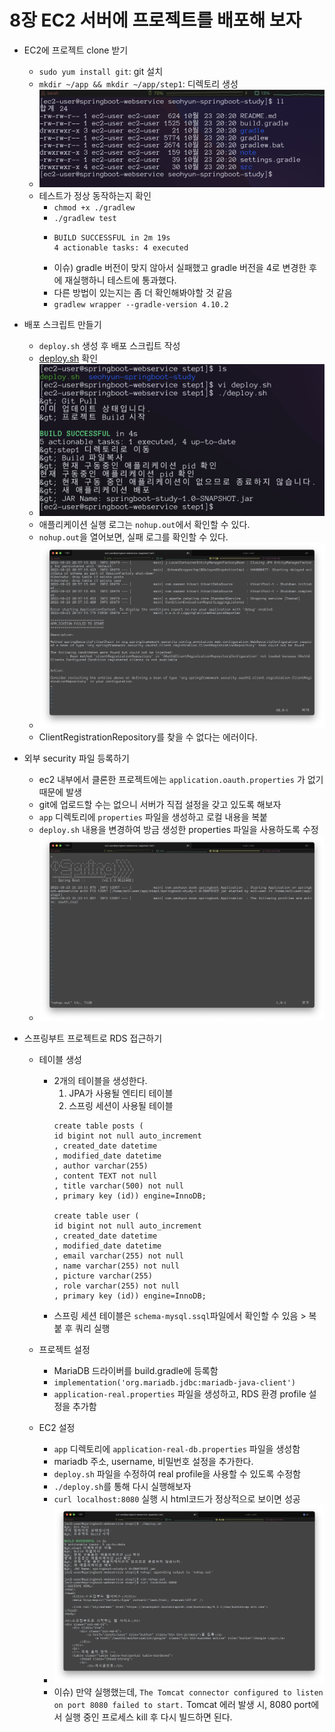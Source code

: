 # 8장 EC2 서버에 프로젝트를 배포해 보자

- EC2에 프로젝트 clone 받기
  - `sudo yum install git`: git 설치
  - `mkdir ~/app && mkdir ~/app/step1`: 디렉토리 생성
  - ![git clone](./sshot/chapter08_git.png)
  - 테스트가 정상 동작하는지 확인
    - `chmod +x ./gradlew`
    - `./gradlew test`
    - ```
      BUILD SUCCESSFUL in 2m 19s
      4 actionable tasks: 4 executed
      ```
    - 이슈) gradle 버전이 맞지 않아서 실패했고 gradle 버전을 4로 변경한 후에 재실행하니 테스트에 통과했다.
    - 다른 방법이 있는지는 좀 더 확인해봐야할 것 같음
    - `gradlew wrapper --gradle-version 4.10.2`

- 배포 스크립트 만들기
  - `deploy.sh` 생성 후 배포 스크립트 작성
  - [deploy.sh](../scripts/deploy.sh) 확인
  - ![deploy](./sshot/chapter8_deploy_sh.png)
  - 애플리케이션 실행 로그는 `nohup.out`에서 확인할 수 있다.
  - `nohup.out`을 열어보면, 실패 로그를 확인할 수 있다.
  - ![nohup.out 로그](./sshot/chapter08_nohup.out.png)
  - ClientRegistrationRepository를 찾을 수 없다는 에러이다.

- 외부 security 파일 등록하기
  - ec2 내부에서 클론한 프로젝트에는 `application.oauth.properties` 가 없기 때문에 발생
  - git에 업로드할 수는 없으니 서버가 직접 설정을 갖고 있도록 해보자
  - `app` 디렉토리에 `properties` 파일을 생성하고 로컬 내용을 복붙
  - `deploy.sh` 내용을 변경하여 방금 생성한 properties 파일을 사용하도록 수정
  - ![success](./sshot/chapter08_deploy_success.png)

- 스프링부트 프로젝트로 RDS 접근하기
  - 테이블 생성
    - 2개의 테이블을 생성한다.
      1. JPA가 사용될 엔티티 테이블
      2. 스프링 세션이 사용될 테이블
      ```
      create table posts (
      id bigint not null auto_increment
      , created_date datetime
      , modified_date datetime
      , author varchar(255)
      , content TEXT not null
      , title varchar(500) not null
      , primary key (id)) engine=InnoDB;
      
      create table user (
      id bigint not null auto_increment
      , created_date datetime
      , modified_date datetime
      , email varchar(255) not null
      , name varchar(255) not null
      , picture varchar(255)
      , role varchar(255) not null
      , primary key (id)) engine=InnoDB;
      ```
    - 스프링 세션 테이블은 `schema-mysql.ssql`파일에서 확인할 수 있음 > 복붙 후 쿼리 실행

  - 프로젝트 설정
    - MariaDB 드라이버를 build.gradle에 등록함
    - `implementation('org.mariadb.jdbc:mariadb-java-client')`
    - `application-real.properties` 파일을 생성하고, RDS 환경 profile 설정을 추가함
  - EC2 설정
    - `app` 디렉토리에 `application-real-db.properties` 파일을 생성함
    - mariadb 주소, username, 비밀번호 설정을 추가한다.
    - `deploy.sh` 파일을 수정하여 real profile을 사용할 수 있도록 수정함
    - `./deploy.sh`를 통해 다시 실행해보자
    - `curl localhost:8080` 실행 시 html코드가 정상적으로 보이면 성공
    - ![ec2 success](./sshot/chapter08_springboot_ec2.png)
    - 이슈) 만약 실행했는데, `The Tomcat connector configured to listen on port 8080 failed to start.` Tomcat 에러 발생 시, 8080 port에서 실행 중인 프로세스 kill 후 다시 빌드하면 된다.

